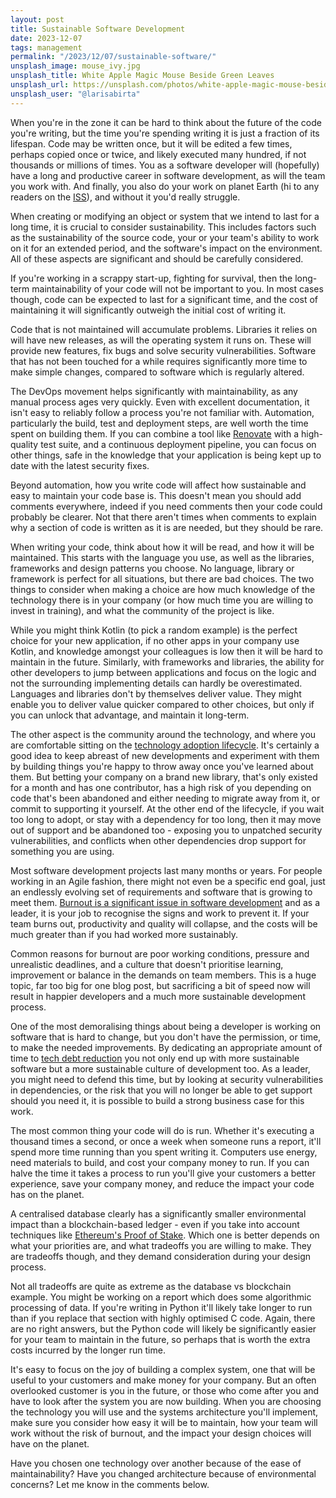 ```yaml
---
layout: post
title: Sustainable Software Development
date: 2023-12-07
tags: management
permalink: "/2023/12/07/sustainable-software/"
unsplash_image: mouse_ivy.jpg
unsplash_title: White Apple Magic Mouse Beside Green Leaves
unsplash_url: https://unsplash.com/photos/white-apple-magic-mouse-beside-green-leaves-a3pA4QNHVbk
unsplash_user: "@larisabirta"
---
```

When you're in the zone it can be hard to think about the future of the code you're writing, but
the time you're spending writing it is just a fraction of its lifespan. Code may be written
once, but it will be edited a few times, perhaps copied once or twice, and likely executed many
hundred, if not thousands or millions of times. You as a software developer will (hopefully) have
a long and productive career in software development, as will the team you work with. And finally, you
also do your work on planet Earth (hi to any readers on the
[ISS](https://en.wikipedia.org/wiki/International_Space_Station)), and without it you'd really
struggle.

When creating or modifying an object or system that we intend to last for a long time, it is crucial
to consider sustainability. This includes factors such as the sustainability of the source
code, your or your team's ability to work on it for an extended period, and the software's impact on
the environment. All of these aspects are significant and should be carefully considered.

If you're working in a scrappy start-up, fighting for survival, then the long-term maintainability
of your code will not be important to you. In most cases though, code can be expected to last
for a significant time, and the cost of maintaining it will significantly outweigh the initial
cost of writing it.
<!--more-->

Code that is not maintained will accumulate problems. Libraries it relies on will have new releases,
as will the operating system it runs on. These will provide new features, fix bugs and solve security
vulnerabilities. Software that has not been touched for a while requires significantly more time to make
simple changes, compared to software which is regularly altered.

The DevOps movement helps significantly with maintainability, as any manual process ages
very quickly. Even with excellent documentation, it isn't easy to reliably follow a process you're not
familiar with. Automation, particularly the build, test and deployment steps, are well worth the time spent on
building them. If you can combine a tool like [Renovate](https://github.com/renovatebot/renovate) with
a high-quality test suite, and a continuous deployment pipeline, you can focus on other things, safe in
the knowledge that your application is being kept up to date with the latest security fixes.

Beyond automation, how you write code will affect how sustainable and easy to maintain your code base is.
This doesn't mean you should add comments everywhere, indeed if you need comments then your code could
probably be clearer. Not that there aren't times when comments to explain why a section of code is written
as it is are needed, but they should be rare.

When writing your code, think about how it will be read, and how it will be maintained. This starts with the
language you use, as well as the libraries, frameworks and design patterns you choose. No language, library
or framework is perfect for all situations, but there are bad choices. The two things
to consider when making a choice are how much knowledge of the technology there is in your company (or how much
time you are willing to invest in training), and what the community of the project is like.

While you might think Kotlin (to pick a random example) is the perfect choice for your new application, if no
other apps in your company use Kotlin, and knowledge amongst your colleagues is low then it will be hard
to maintain in the future. Similarly, with frameworks and libraries, the ability for other developers to jump
between applications and focus on the logic and not the surrounding implementing details can hardly be overestimated.
Languages and libraries don't by themselves deliver value. They might enable you to deliver value
quicker compared to other choices, but only if you can unlock that advantage, and maintain it long-term.

The other aspect is the community around the technology, and where you are comfortable sitting on the
[technology adoption lifecycle](https://en.wikipedia.org/wiki/Technology_adoption_life_cycle). It's certainly
a good idea to keep abreast of new developments and experiment with them by building things you're happy
to throw away once you've learned about them. But betting your company on a brand new library, that's only existed
for a month and has one contributor, has a high risk of you depending on code that's been abandoned and either
needing to migrate away from it, or commit to supporting it yourself. At the other end of the lifecycle, if you
wait too long to adopt, or stay with a dependency for too long, then it may move out of support and be abandoned
too - exposing you to unpatched security vulnerabilities, and conflicts when other dependencies drop support for
something you are using.

Most software development projects last many months or years. For people working in an Agile fashion, there might not
even be a specific end goal, just an endlessly evolving set of requirements and software that is growing to meet them.
[Burnout is a significant issue in software development](https://www.forbes.com/sites/forbestechcouncil/2022/07/13/the-key-to-retaining-software-developers-stopping-burnout/)
and as a leader, it is your job to recognise the signs and work to prevent it. If your team burns out, productivity
and quality will collapse, and the costs will be much greater than if you had worked more sustainably.

Common reasons for burnout are poor working conditions, pressure and unrealistic deadlines, and a culture that
doesn't prioritise learning, improvement or balance in the demands on team members. This is a huge topic, far too
big for one blog post, but sacrificing a bit of speed now will result in happier developers and a much more sustainable
development process.

One of the most demoralising things about being a developer is working on software that is hard to change, but
you don't have the permission, or time, to make the needed improvements. By dedicating an appropriate amount
of time to [tech debt reduction](https://www.theandrewwilkinson.com/2022/02/03/dont-call-it-tech-debt/) you not
only end up with more sustainable software but a more sustainable culture of development too. As a leader,
you might need to defend this time, but by looking at security vulnerabilities in dependencies, or the risk that
you will no longer be able to get support should you need it, it is possible to build a strong business case
for this work.

The most common thing your code will do is run. Whether it's executing a thousand times a second, or once a week
when someone runs a report, it'll spend more time running than you spent writing it. Computers use energy, need
materials to build, and cost your company money to run. If you can halve the time it takes a process to run you'll
give your customers a better experience, save your company money, and reduce the impact your code has on the planet.

A centralised database clearly has a significantly smaller environmental impact than a blockchain-based ledger - even
if you take into account techniques like
[Ethereum's Proof of Stake](https://ethereum.org/en/developers/docs/consensus-mechanisms/pos/). Which one is better
depends on what your priorities are, and what tradeoffs you are willing to make. They are tradeoffs though, and they
demand consideration during your design process.

Not all tradeoffs are quite as extreme as the database vs blockchain example. You might be working on a report which
does some algorithmic processing of data. If you're writing in Python it'll likely take longer to run than if you
replace that section with highly optimised C code. Again, there are no right answers, but the Python code will likely
be significantly easier for your team to maintain in the future, so perhaps that is worth the extra costs incurred by
the longer run time.

It's easy to focus on the joy of building a complex system, one that will be useful to your customers and make money
for your company. But an often overlooked customer is you in the future, or those who come after you and have to look
after the system you are now building. When you are choosing the technology you will use and the systems architecture
you'll implement, make sure you consider how easy it will be to maintain, how your team will work without the risk of
burnout, and the impact your design choices will have on the planet.

Have you chosen one technology over another because of the ease of maintainability? Have you changed architecture because
of environmental concerns? Let me know in the comments below.
